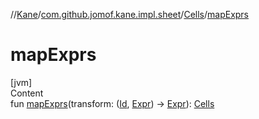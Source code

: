 //[Kane](../../index.md)/[com.github.jomof.kane.impl.sheet](../index.md)/[Cells](index.md)/[mapExprs](map-exprs.md)



# mapExprs  
[jvm]  
Content  
fun [mapExprs](map-exprs.md)(transform: ([Id](../../com.github.jomof.kane.impl/index.md#%5Bcom.github.jomof.kane.impl%2FId%2F%2F%2FPointingToDeclaration%2F%5D%2FClasslikes%2F-812569077), [Expr](../../com.github.jomof.kane/-expr/index.md)) -> [Expr](../../com.github.jomof.kane/-expr/index.md)): [Cells](index.md)  



